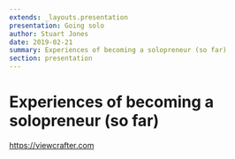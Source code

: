 ```yaml
---
extends: _layouts.presentation
presentation: Going solo
author: Stuart Jones
date: 2019-02-21
summary: Experiences of becoming a solopreneur (so far)
section: presentation
---
```


# Experiences of becoming a solopreneur (so far)

https://viewcrafter.com